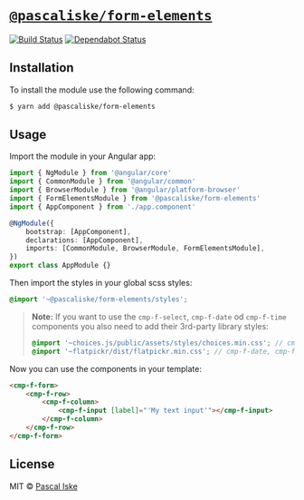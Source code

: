 # [`@pascaliske/form-elements`](https://pascaliske.github.io/form-elements)

[![Build Status](https://img.shields.io/github/workflow/status/pascaliske/form-elements/Build%20package/master?label=build&style=flat-square)](https://github.com/pascaliske/form-elements/actions) [![Dependabot Status](https://api.dependabot.com/badges/status?host=github&repo=pascaliske/form-elements)](https://dependabot.com)

## Installation

To install the module use the following command:

```bash
$ yarn add @pascaliske/form-elements
```

## Usage

Import the module in your Angular app:

```typescript
import { NgModule } from '@angular/core'
import { CommonModule } from '@angular/common'
import { BrowserModule } from '@angular/platform-browser'
import { FormElementsModule } from '@pascaliske/form-elements'
import { AppComponent } from './app.component'

@NgModule({
    bootstrap: [AppComponent],
    declarations: [AppComponent],
    imports: [CommonModule, BrowserModule, FormElementsModule],
})
export class AppModule {}
```

Then import the styles in your global scss styles:

```scss
@import '~@pascaliske/form-elements/styles';
```

> **Note:** If you want to use the `cmp-f-select`, `cmp-f-date` od `cmp-f-time` components you also need to add their 3rd-party library styles:
>
> ```scss
> @import '~choices.js/public/assets/styles/choices.min.css'; // cmp-f-select
> @import '~flatpickr/dist/flatpickr.min.css'; // cmp-f-date, cmp-f-time
> ```

Now you can use the components in your template:

```html
<cmp-f-form>
    <cmp-f-row>
        <cmp-f-column>
            <cmp-f-input [label]="'My text input'"></cmp-f-input>
        </cmp-f-column>
    </cmp-f-row>
</cmp-f-form>
```

## License

MIT © [Pascal Iske](https://pascaliske.dev)
